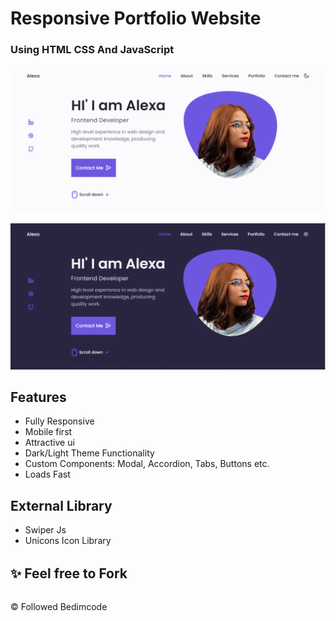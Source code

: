 # Responsive Portfolio Website 
### Using HTML CSS And JavaScript 

<p style="margin-top:1rem">
<img src='./assets/img/1.PNG'>
</p>
<p style="margin-top:1rem">
<img src='./assets/img/2.PNG'>
</p>

## Features
- Fully Responsive
- Mobile first
- Attractive ui
- Dark/Light Theme Functionality
- Custom Components: Modal, Accordion, Tabs, Buttons etc.
- Loads Fast

## External Library
+ Swiper Js
+ Unicons Icon Library

<h2 style= "margin:2rem 0">
✨ Feel free to Fork
</h2>

&#169; Followed 
Bedimcode 


